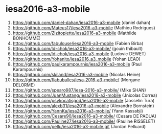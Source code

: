 # iesa2016-a3-mobile

1. https://github.com/daniel-dahan/iesa2016-a3-mobile (daniel dahan)
1. https://github.com/Mateus17/iesa2016-a3-mobile (Mathieu Rodrigues)
1. https://github.com/Zizitopiette/iesa2016-a3-mobile (Mathilde BONHOMME)
1. https://github.com/fabulouse/iesa2016-a3-mobile (Fabien Birba)
1. https://github.com/ld-chok/iesa2016-a3-mobile/ (gouin thibault)
1. https://github.com/ld-chok/iesa2016-a3-mobile (Ludovic DEWET)
1. https://github.com/Yohanito/iesa2016_a3_mobile (Yohan LEAO)
1. https://github.com/paulkarampournis/iesa2016-a3-mobile (Paul Karampournis)
1. https://github.com/skiland/iesa2016-a3-mobile (Nicolas Heine)
1. https://github.com/flabubulles/iesa-2016-a3-mobile/ (Morgane DELORME)
1. https://github.com/spearo987/iesa-2016-a3-mobile/ (Mike SHAN)
1. https://github.com/JuanMustang/iesa2016-a3-mobile (Jnicolas Correa)
1. https://github.com/psykocatisgod/iesa2016-a3-mobile (Josselin Tura)
1. https://github.com/alexb31/iesa2016-a3-mobile (Alexandre Bornstein)
1. https://github.com/YannKa/iesa2016-a3-mobile/ (Yann Kassabji)
1. https://github.com/Cesare90/iesa2016-a3-mobile/ (Cesare DE PADUA)
1. https://github.com/Pauline27/iesa2016-a3-mobile/ (Pauline RISSELET)
1. https://github.com/pellu/iesa2016-a3-mobile.git (Jordan Pelluard)
